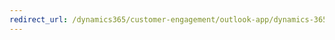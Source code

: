 ```yaml
---
redirect_url: /dynamics365/customer-engagement/outlook-app/dynamics-365-app-outlook-user-s-guide
---
```

